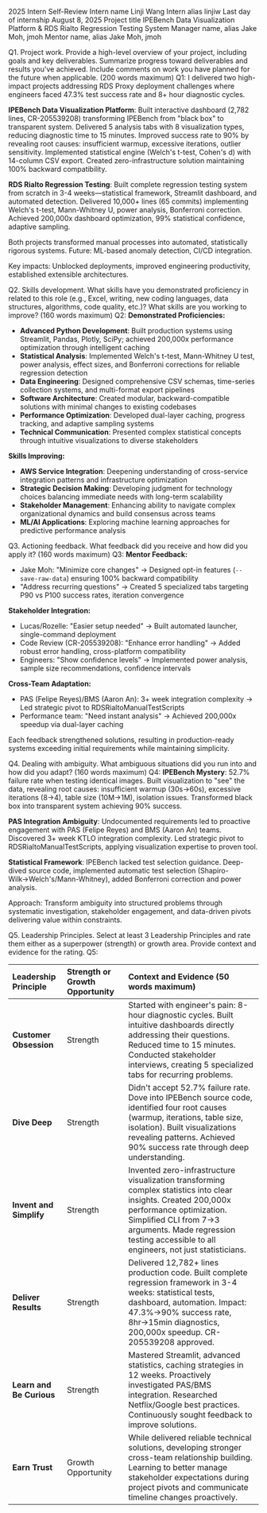 2025 Intern Self-Review
Intern name	Linji Wang
Intern alias	linjiw
Last day of internship	August 8, 2025
Project title	IPEBench Data Visualization Platform & RDS Rialto Regression Testing System
Manager name, alias	Jake Moh, jmoh
Mentor name, alias	Jake Moh, jmoh

Q1. Project work.
Provide a high-level overview of your project, including goals and key deliverables. Summarize progress toward deliverables and results you've achieved. Include comments on work you have planned for the future when applicable. (200 words maximum)
Q1:
I delivered two high-impact projects addressing RDS Proxy deployment challenges where engineers faced 47.3% test success rate and 8+ hour diagnostic cycles.

**IPEBench Data Visualization Platform**: Built interactive dashboard (2,782 lines, CR-205539208) transforming IPEBench from "black box" to transparent system. Delivered 5 analysis tabs with 8 visualization types, reducing diagnostic time to 15 minutes. Improved success rate to 90% by revealing root causes: insufficient warmup, excessive iterations, outlier sensitivity. Implemented statistical engine (Welch's t-test, Cohen's d) with 14-column CSV export. Created zero-infrastructure solution maintaining 100% backward compatibility.

**RDS Rialto Regression Testing**: Built complete regression testing system from scratch in 3-4 weeks—statistical framework, Streamlit dashboard, and automated detection. Delivered 10,000+ lines (65 commits) implementing Welch's t-test, Mann-Whitney U, power analysis, Bonferroni correction. Achieved 200,000x dashboard optimization, 99% statistical confidence, adaptive sampling.

Both projects transformed manual processes into automated, statistically rigorous systems. Future: ML-based anomaly detection, CI/CD integration.

Key impacts: Unblocked deployments, improved engineering productivity, established extensible architectures.


Q2. Skills development.
What skills have you demonstrated proficiency in related to this role (e.g., Excel, writing, new coding languages, data structures, algorithms, code quality, etc.)? What skills are you working to improve? (160 words maximum)
Q2:
**Demonstrated Proficiencies:**
- **Advanced Python Development**: Built production systems using Streamlit, Pandas, Plotly, SciPy; achieved 200,000x performance optimization through intelligent caching
- **Statistical Analysis**: Implemented Welch's t-test, Mann-Whitney U test, power analysis, effect sizes, and Bonferroni corrections for reliable regression detection
- **Data Engineering**: Designed comprehensive CSV schemas, time-series collection systems, and multi-format export pipelines
- **Software Architecture**: Created modular, backward-compatible solutions with minimal changes to existing codebases
- **Performance Optimization**: Developed dual-layer caching, progress tracking, and adaptive sampling systems
- **Technical Communication**: Presented complex statistical concepts through intuitive visualizations to diverse stakeholders

**Skills Improving:**
- **AWS Service Integration**: Deepening understanding of cross-service integration patterns and infrastructure optimization
- **Strategic Decision Making**: Developing judgment for technology choices balancing immediate needs with long-term scalability
- **Stakeholder Management**: Enhancing ability to navigate complex organizational dynamics and build consensus across teams
- **ML/AI Applications**: Exploring machine learning approaches for predictive performance analysis


Q3. Actioning feedback.
What feedback did you receive and how did you apply it? (160 words maximum)
Q3:
**Mentor Feedback:**
- Jake Moh: "Minimize core changes" → Designed opt-in features (`--save-raw-data`) ensuring 100% backward compatibility
- "Address recurring questions" → Created 5 specialized tabs targeting P90 vs P100 success rates, iteration convergence

**Stakeholder Integration:**
- Lucas/Rozelle: "Easier setup needed" → Built automated launcher, single-command deployment
- Code Review (CR-205539208): "Enhance error handling" → Added robust error handling, cross-platform compatibility
- Engineers: "Show confidence levels" → Implemented power analysis, sample size recommendations, confidence intervals

**Cross-Team Adaptation:**
- PAS (Felipe Reyes)/BMS (Aaron An): 3+ week integration complexity → Led strategic pivot to RDSRialtoManualTestScripts
- Performance team: "Need instant analysis" → Achieved 200,000x speedup via dual-layer caching

Each feedback strengthened solutions, resulting in production-ready systems exceeding initial requirements while maintaining simplicity.


Q4. Dealing with ambiguity.
What ambiguous situations did you run into and how did you adapt? (160 words maximum)
Q4:
**IPEBench Mystery**: 52.7% failure rate when testing identical images. Built visualization to "see" the data, revealing root causes: insufficient warmup (30s→60s), excessive iterations (8→4), table size (10M→1M), isolation issues. Transformed black box into transparent system achieving 90% success.

**PAS Integration Ambiguity**: Undocumented requirements led to proactive engagement with PAS (Felipe Reyes) and BMS (Aaron An) teams. Discovered 3+ week KTLO integration complexity. Led strategic pivot to RDSRialtoManualTestScripts, applying visualization expertise to proven tool.

**Statistical Framework**: IPEBench lacked test selection guidance. Deep-dived source code, implemented automatic test selection (Shapiro-Wilk→Welch's/Mann-Whitney), added Bonferroni correction and power analysis.

Approach: Transform ambiguity into structured problems through systematic investigation, stakeholder engagement, and data-driven pivots delivering value within constraints.


Q5. Leadership Principles.
Select at least 3 Leadership Principles and rate them either as a superpower (strength) or growth area. Provide context and evidence for the rating.
Q5:

| Leadership Principle | Strength or Growth Opportunity | Context and Evidence (50 words maximum) |
| :--- | :--- | :--- |
| **Customer Obsession** | Strength | Started with engineer's pain: 8-hour diagnostic cycles. Built intuitive dashboards directly addressing their questions. Reduced time to 15 minutes. Conducted stakeholder interviews, creating 5 specialized tabs for recurring problems. |
| **Dive Deep** | Strength | Didn't accept 52.7% failure rate. Dove into IPEBench source code, identified four root causes (warmup, iterations, table size, isolation). Built visualizations revealing patterns. Achieved 90% success rate through deep understanding. |
| **Invent and Simplify** | Strength | Invented zero-infrastructure visualization transforming complex statistics into clear insights. Created 200,000x performance optimization. Simplified CLI from 7→3 arguments. Made regression testing accessible to all engineers, not just statisticians. |
| **Deliver Results** | Strength | Delivered 12,782+ lines production code. Built complete regression framework in 3-4 weeks: statistical tests, dashboard, automation. Impact: 47.3%→90% success rate, 8hr→15min diagnostics, 200,000x speedup. CR-205539208 approved. |
| **Learn and Be Curious** | Strength | Mastered Streamlit, advanced statistics, caching strategies in 12 weeks. Proactively investigated PAS/BMS integration. Researched Netflix/Google best practices. Continuously sought feedback to improve solutions. |
| **Earn Trust** | Growth Opportunity | While delivered reliable technical solutions, developing stronger cross-team relationship building. Learning to better manage stakeholder expectations during project pivots and communicate timeline changes proactively. |

